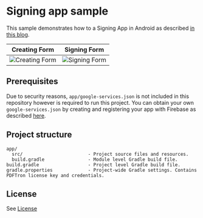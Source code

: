 # Signing app sample

This sample demonstrates how to a Signing App in Android as described [in this blog](https://www.pdftron.com/blog/android/build-a-signing-app-in-android/). 

Creating Form | Signing Form
--- | ---
![Creating Form](https://pdftron.s3.amazonaws.com/custom/websitefiles/android/blog/signing/signing-sample-create.gif) | ![Signing Form](https://pdftron.s3.amazonaws.com/custom/websitefiles/android/blog/signing/signing-the-documnet.gif) 


## Prerequisites
Due to security reasons, `app/google-services.json` is not included in this repository however is required to run this project. You can obtain your own `google-services.json` by creating and registering your app with Firebase as described [here](https://firebase.google.com/docs/android/setup?authuser=0).

## Project structure
```
app/
  src/                        - Project source files and resources.
  build.gradle                - Module level Gradle build file.
build.gradle                  - Project level Gradle build file.
gradle.properties             - Project-wide Gradle settings. Contains PDFTron license key and credentials.
```

## License
See [License](./../LICENSE)